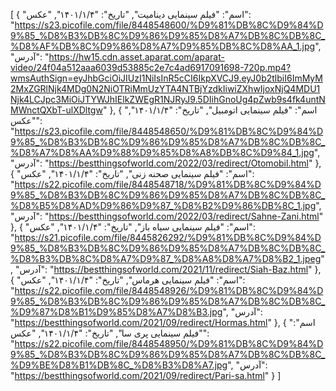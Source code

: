 [
  {
    "اسم": "فیلم سینمایی دینامیت",
    "تاریخ": "۱۴۰۱/۱/۴",
    "عکس": "https://s23.picofile.com/file/8448548600/%D9%81%DB%8C%D9%84%D9%85_%D8%B3%DB%8C%D9%86%D9%85%D8%A7%DB%8C%DB%8C_%D8%AF%DB%8C%D9%86%D8%A7%D9%85%DB%8C%D8%AA_1.jpg",
    "آدرس": "https://hw15.cdn.asset.aparat.com/aparat-video/24f04a512aaa6039d53885c2e7c4ad6917091698-720p.mp4?wmsAuthSign=eyJhbGciOiJIUzI1NiIsInR5cCI6IkpXVCJ9.eyJ0b2tlbiI6ImMyM2MxZGRlNjk4MDg0N2NiOTRiMmUzYTA4NTBjYzdkIiwiZXhwIjoxNjQ4MDU1Njk4LCJpc3MiOiJTYWJhIElkZWEgR1NJRyJ9.5DIihGnoUg4pZwb9s4fk4untNMWnctQXbT-ulXDltgw"
  },
  {
    "اسم": "فیلم سینمایی اتومبیل",
    "تاریخ": "۱۴۰۱/۱/۴",
    "عکس": "https://s23.picofile.com/file/8448548650/%D9%81%DB%8C%D9%84%D9%85_%D8%B3%DB%8C%D9%86%D9%85%D8%A7%DB%8C%DB%8C_%D8%A7%D8%AA%D9%88%D9%85%D8%A8%DB%8C%D9%84_1.jpg",
    "آدرس": "https://bestthingsofworld.com/2022/03/redirect/Otomobil.html"
  },
  {
    "اسم": "فیلم سینمایی صحنه زنی",
    "تاریخ": "۱۴۰۱/۱/۴",
    "عکس": "https://s22.picofile.com/file/8448548718/%D9%81%DB%8C%D9%84%D9%85_%D8%B3%DB%8C%D9%86%D9%85%D8%A7%DB%8C%DB%8C_%D8%B5%D8%AD%D9%86%D9%87_%D8%B2%D9%86%DB%8C_1.jpg",
    "آدرس": "https://bestthingsofworld.com/2022/03/redirect/Sahne-Zani.html"
  },
  {
    "اسم": "فیلم سینمایی سیاه باز",
    "تاریخ": "۱۴۰۱/۱/۴",
    "عکس": "https://s21.picofile.com/file/8445826292/%D9%81%DB%8C%D9%84%D9%85_%D8%B3%DB%8C%D9%86%D9%85%D8%A7%DB%8C%DB%8C_%D8%B3%DB%8C%D8%A7%D9%87_%D8%A8%D8%A7%D8%B2_1.jpeg",
    "آدرس": "https://bestthingsofworld.com/2021/11/redirect/Siah-Baz.html"
  },
  {
    "اسم": "فیلم سینمایی هرماس",
    "تاریخ": "۱۴۰۱/۱/۴",
    "عکس": "https://s22.picofile.com/file/8448548926/%D9%81%DB%8C%D9%84%D9%85_%D8%B3%DB%8C%D9%86%D9%85%D8%A7%DB%8C%DB%8C_%D9%87%D8%B1%D9%85%D8%A7%D8%B3.jpg",
    "آدرس": "https://bestthingsofworld.com/2021/09/redirect/Hormas.html"
  },
  {
    "اسم": "فیلم سینمایی پری سا",
    "تاریخ": "۱۴۰۱/۱/۴",
    "عکس": "https://s22.picofile.com/file/8448548950/%D9%81%DB%8C%D9%84%D9%85_%D8%B3%DB%8C%D9%86%D9%85%D8%A7%DB%8C%DB%8C_%D9%BE%D8%B1%DB%8C_%D8%B3%D8%A7.jpg",
    "آدرس": "https://bestthingsofworld.com/2021/09/redirect/Pari-sa.html"
  }
]
